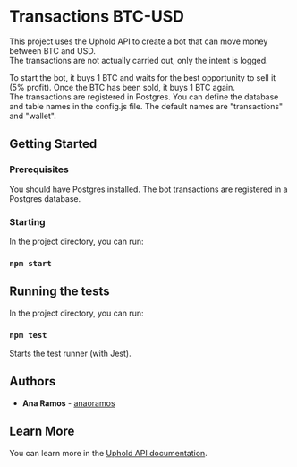 # Transactions BTC-USD

This project uses the Uphold API to create a bot that can move money between BTC and USD. <br>
The transactions are not actually carried out, only the intent is logged.


To start the bot, it buys 1 BTC and waits for the best opportunity to sell it (5% profit). Once the BTC has been sold, it buys 1 BTC again.<br>
The transactions are registered in Postgres. You can define the database and table names in the config.js file. The default names are "transactions" and "wallet".


## Getting Started

### Prerequisites
You should have Postgres installed. The bot transactions are registered in a Postgres database.


### Starting
In the project directory, you can run:

### `npm start`


## Running the tests
In the project directory, you can run:

### `npm test`

Starts the test runner (with Jest). <br>


## Authors

* **Ana Ramos** - [anaoramos](https://github.com/anaoramos)


## Learn More

You can learn more in the [Uphold API documentation](https://uphold.com/en/developer/api/documentation/).
